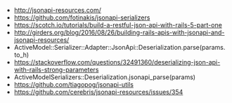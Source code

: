 * http://jsonapi-resources.com/
* https://github.com/fotinakis/jsonapi-serializers
* https://scotch.io/tutorials/build-a-restful-json-api-with-rails-5-part-one
* http://girders.org/blog/2016/08/26/building-rails-apis-with-jsonapi-and-jsonapi-resources/
* ActiveModel::Serializer::Adapter::JsonApi::Deserialization.parse(params.to_h)
* https://stackoverflow.com/questions/32491360/deserializing-json-api-with-rails-strong-parameters
* ActiveModelSerializers::Deserialization.jsonapi_parse(params)
* https://github.com/tiagopog/jsonapi-utils
* https://github.com/cerebris/jsonapi-resources/issues/354
